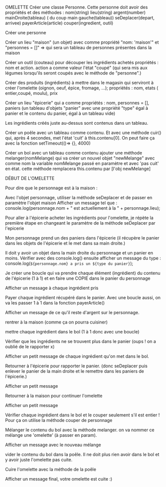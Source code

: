 OMELETTE
Créer une classe Personne. Cette personne doit avoir des propriétés et des méthodes : 
nom(string)
lieu(string)
argent(number)
mainDroite(tableau)
( du coup main gauche(tableau))
seDeplacer(depart, arrivee)
payerArticle(article)
couper(ingredient, outil)

Créer une personne

Créer un lieu "maison" (un objet) avec comme propriété "nom: 'maison'" et "personnes = []" => qui sera un tableau de personnes présentes dans la maison

Créer un outil (couteau) pour découper les ingrédients achetés
propriétés : nom et action.
action a comme valeur l'état "coupé" (qui sera mis aux légumes lorsqu'ils seront coupés avec le méthode de "personne".)

Créer des produits (ingrédients) à mettre dans le magasin qui serviront à créer l'omelette (oignon, oeuf, épice, fromage, ...);
propriétés : nom, etats ( entier,coupé, moulu), prix

Créer un lieu "épicerie" qui a comme propriétés :
nom, personnes = [], paniers (un tableau d'objets "panier" avec une propriété "type" égal à panier et le contenu du panier, égal à un tableau vide)

Les ingrédients créés juste au-dessus sont contenus dans un tableau.

Créer un poêle avec un tableau comme contenu. Et avec une méthode cuir() qui, après 4 secondes, met l'état 'cuit' à this.contenu[0]. On peut faire ça avec la fonction setTimeout(()=> {}, 4000)

Créer un bol avec un tableau comme contenu
ajouter une méthode melanger(nomMelange) qui va créer un nouvel objet "newMelange" avec comme nom la variable nomMelange passé en paramètre et avec 'pas cuit' en état. cette méthode remplacera this.contenu par [l'obj newMelange]

DÉBUT DE L'OMELETTE 

Pour dire que le personnage est à la maison :

Avec l'objet personnage, utiliser la méthode seDeplacer et de passer en paramètre l'objet maison
Afficher un message tel que :
console.log(personnage.nom + " est actuellement à la " + personnage.lieu);

Pour aller à l'épicerie acheter les ingrédients pour l'omelette, je répète la première étape en changeant le paramètre de la méthode seDeplacer par l'epicerie

Mon personnage prend un des paniers dans l'épicerie (il récupère le panier dans les objets de l'épicerie et le met dans sa main droite.)

Il doit y avoir un objet dans la main droite du personnage et un panier en moins. Vérifier avec des console.log() ensuite afficher un message du type : 
console.log(`${personnage.nom} a pris un ${type du panier}`);

Je créer une boucle qui va prendre chaque élément (ingrédient) du contenu de l'épicerie (1 à 1) et en faire une COPIE dans le panier du personnage

Afficher un message à chaque ingrédient pris

Payer chaque ingrédient récupéré dans le panier. Avec une boucle aussi, on va les passer 1 à 1 dans la fonction payerArticle()

Afficher un message de ce qu'il reste d'argent sur le personnage.

rentrer à la maison (comme ça on pourra cuisiner)

mettre chaque ingrédient dans le bol (1 à 1 donc avec une boucle)

Vérifier que les ingrédients ne se trouvent plus dans le panier (oups ! on a oublié de le rapporter x)

Afficher un petit message de chaque ingrédient qu'on met dans le bol.

Retourner à l'épicerie pour rapporter le panier. (donc seDeplacer puis enlever le panier de la main droite et le remettre dans les paniers de l'épicerie.)

Afficher un petit message

Retourner à la maison pour continuer l'omelette

Afficher un petit message

Vérifier chaque ingrédient dans le bol et le couper seulement s'il est entier ! Pour ça on utilise la méthode couper de personnage

Mélanger le contenu du bol avec la méthode melanger. on va nommer ce mélange une 'omelette' (à passer en param).

Afficher un message avec le nouveau mélange

vider le contenu du bol dans la poêle. Il ne doit plus rien avoir dans le bol et y avoir juste l'omelette pas cuite.

Cuire l'omelette avec la méthode de la poêle 

Afficher un message final, votre omelette est cuite :)

